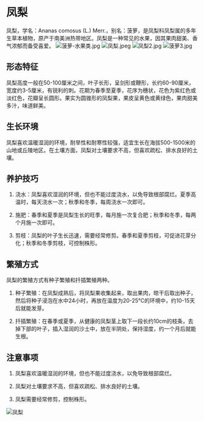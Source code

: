 
# 凤梨

凤梨，学名：Ananas comosus (L.) Merr.，别名：菠萝，是凤梨科凤梨属的多年生草本植物，原产于南美洲热带地区。凤梨是一种常见的水果，因其果肉甜美、香气浓郁而备受喜爱。
![菠萝-水果类.jpg](https://pic3.58cdn.com.cn/nowater/webim/big/n_v2526979a501234a9cb9dcfc91692ca3ae.jpg)
![凤梨.jpeg](https://pic7.58cdn.com.cn/nowater/webim/big/n_v20d53b6777d8d4ab983db9fe12a502bd2.jpg)
![凤梨2.jpg](https://pic9.58cdn.com.cn/nowater/webim/big/n_v29fdfd6b5516d4298af82e6646c26d676.jpg)
![菠萝3.jpg](https://pic4.58cdn.com.cn/nowater/webim/big/n_v2b9351ffb888144a8a53854c2e52c722b.jpg)
## 形态特征

凤梨高度一般在50-100厘米之间，叶子长形，呈剑形或鞭形，长约60-90厘米，宽度约3-5厘米，有锐利的刺。花期为春季至夏季，花序为穗状，花色为紫红色或淡红色，花瓣呈长圆形。果实为圆锥形的凤梨果，果皮呈黄色或黄绿色，果肉甜美多汁，味道鲜美。

## 生长环境

凤梨喜欢温暖湿润的环境，耐旱性和耐寒性较强，适宜生长在海拔500-1500米的山地或丘陵地区。在土壤方面，凤梨对土壤要求不高，但喜欢疏松、排水良好的土壤。

## 养护技巧

1. 浇水：凤梨喜欢湿润的环境，但也不能过度浇水，以免导致根部腐烂。夏季高温时，每天浇水一次；秋季和冬季，每周浇水一次即可。

2. 施肥：春季和夏季是凤梨生长的旺季，每月施一次复合肥；秋季和冬季，每两个月施一次即可。

3. 剪枝：凤梨的叶子生长迅速，需要经常修剪。春季和夏季剪枝，可促进花芽分化；秋季和冬季剪枝，可控制株形。

## 繁殖方式

凤梨的繁殖方式有种子繁殖和扦插繁殖两种。

1. 种子繁殖：在凤梨成熟后，将凤梨果收集起来，取出果肉，晾干后取出种子，然后将种子浸泡在水中24小时，再放在温度为20-25℃的环境中，约10-15天后就能发芽。

2. 扦插繁殖：在春季或夏季，从健康的凤梨茎上取下一段长约10cm的枝条，去掉下部的叶子，插入湿润的沙土中，放在半阴处，保持湿度，约一个月后就能生根。

## 注意事项

1. 凤梨喜欢温暖湿润的环境，但也不能过度浇水，以免导致根部腐烂。

2. 凤梨对土壤要求不高，但喜欢疏松、排水良好的土壤。

3. 凤梨需要经常修剪，控制株形。

![凤梨](https://cdn.pixabay.com/photo/2017/03/18/21/56/pineapple-2153384_1280.jpg)

